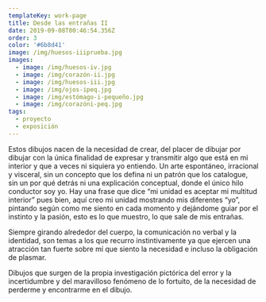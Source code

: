 ```yaml
---
templateKey: work-page
title: Desde las entrañas II
date: 2019-09-08T00:46:54.356Z
order: 3
color: '#6b8d41'
image: /img/huesos-iiiprueba.jpg
images:
  - image: /img/huesos-iv.jpg
  - image: /img/corazón-ii.jpg
  - image: /img/huesos-iii.jpg
  - image: /img/ojos-ipeq.jpg
  - image: /img/estómago-i-pequeño.jpg
  - image: /img/corazóni-peq.jpg
tags:
  - proyecto
  - exposición
---
```

Estos dibujos nacen de la necesidad de crear, del placer de dibujar por dibujar con la única finalidad de expresar y transmitir algo que está en mi interior y que a veces ni siquiera yo entiendo. Un arte espontáneo, irracional y visceral, sin un concepto que los defina ni un patrón que los catalogue, sin un por qué detrás ni una explicación conceptual, donde el único hilo conductor soy yo. Hay una frase que dice “mi unidad es aceptar mi multitud interior” pues bien, aquí creo mi unidad mostrando  mis diferentes “yo”, pintando según como me siento en cada momento y  dejándome guiar por el instinto y la pasión, esto es lo que muestro, lo que sale de mis entrañas. 

Siempre girando alrededor del cuerpo, la comunicación no verbal y la identidad, son temas a los que recurro instintivamente ya que ejercen una atracción tan fuerte sobre mí que siento la necesidad e incluso la obligación de plasmar.

Dibujos que surgen de la propia investigación pictórica del error y la incertidumbre y del maravilloso fenómeno de lo fortuito, de la necesidad de perderme y encontrarme en el dibujo.
